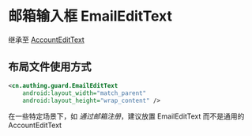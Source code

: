 # 邮箱输入框 EmailEditText

继承至 [AccountEditText](./hc_account_edit_text.md)

## 布局文件使用方式
```xml
<cn.authing.guard.EmailEditText
    android:layout_width="match_parent"
    android:layout_height="wrap_content" />
```

在一些特定场景下，如 *通过邮箱注册*，建议放置 EmailEditText 而不是通用的 AccountEditText

<br>
